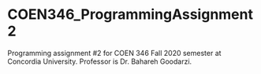 # COEN346_ProgrammingAssignment2
Programming assignment #2 for COEN 346 Fall 2020 semester at Concordia University. Professor is Dr. Bahareh Goodarzi.
